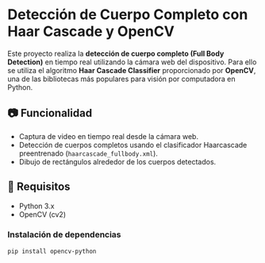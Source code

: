 # Detección de Cuerpo Completo con Haar Cascade y OpenCV

Este proyecto realiza la **detección de cuerpo completo (Full Body Detection)** en tiempo real utilizando la cámara web del dispositivo. Para ello se utiliza el algoritmo **Haar Cascade Classifier** proporcionado por **OpenCV**, una de las bibliotecas más populares para visión por computadora en Python.

## 📷 Funcionalidad

- Captura de video en tiempo real desde la cámara web.
- Detección de cuerpos completos usando el clasificador Haarcascade preentrenado (`haarcascade_fullbody.xml`).
- Dibujo de rectángulos alrededor de los cuerpos detectados.

## 🚀 Requisitos

- Python 3.x
- OpenCV (cv2)

### Instalación de dependencias

```bash
pip install opencv-python

